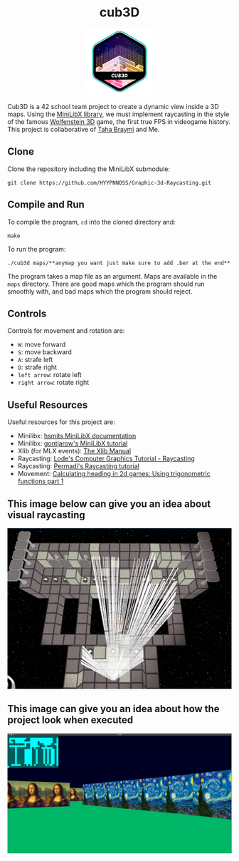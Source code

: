 # <div align="center">cub3D</div>

<p align="center">
  <img src="pics/cub3de.png" alt="Cub3D 42 project badge"/>
</p>

Cub3D is a 42 school team project to create a dynamic view inside a 3D maps. Using the [MiniLibX library](https://github.com/42Paris/minilibx-linux), we must implement raycasting in the style of the famous [Wolfenstein 3D](http://users.atw.hu/wolf3d/) game, the first true FPS in videogame history.
This project is collaborative of [Taha Braymi](https://github.com/shwanthefows) and Me.

## Clone

Clone the repository including the MiniLibX submodule:

```shell
git clone https://github.com/HYYPNNOSS/Graphic-3d-Raycasting.git
```

## Compile and Run


To compile the program, `cd` into the cloned directory and:

```shell
make
```

To run the program:

```shell
./cub3d maps/**anymap you want just make sure to add .ber at the end**
```

The program takes a map file as an argument. Maps are available in the `maps` directory. There are good maps which the program should run smoothly with, and bad maps which the program should reject.


## Controls

Controls for movement and rotation are:

- `W`: move forward
- `S`: move backward
- `A`: strafe left
- `D`: strafe right
- `left arrow`: rotate left
- `right arrow`: rotate right

## Useful Resources

Useful resources for this project are:

- Minilibx: [hsmits MiniLibX documentation](https://harm-smits.github.io/42docs/libs/minilibx)
- Minilibx: [gontjarow's MiniLibX tutorial](https://gontjarow.github.io/MiniLibX/)
- Xlib (for MLX events): [The Xlib Manual](https://tronche.com/gui/x/xlib/)
- Raycasting: [Lode's Computer Graphics Tutorial - Raycasting](https://lodev.org/cgtutor/raycasting.html)
- Raycasting: [Permadi's Raycasting tutorial](https://permadi.com/1996/05/ray-casting-tutorial-table-of-contents/)
- Movement: [Calculating heading in 2d games: Using trigonometric functions part 1](http://gamecodeschool.com/essentials/calculating-heading-in-2d-games-using-trigonometric-functions-part-1/)

## This image below can give you an idea about visual raycasting

<p>
  <img src="pics/rayCast.png" alt="raycast overview"/>
</p>

## This image can give you an idea about how the project look when executed

<p>
  <img src="pics/screenShot.png" alt="screenshot overview"/>
</p>

